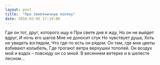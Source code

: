 ```yaml
---
layout: post
title:  "Про Земляничную поляну"
date: 2016-03-05 17:19:00
---
```


Где он тот, друг, которого ищу я
При свете дня я жду,
Но он не выйдет вдруг,
И ночь его шагов
Мне не доносит стук
Но чувствует душа,
Хоть не увидеть взглядом,
Что где-то есть он рядом.
Он там, где мне цветы взбивают колыбель,
Где трогают ветра верхушки тополей.
Он воздух мой и вздох – повсюду он со мной.
В весеннем ветерке и в шелесте лесном...
